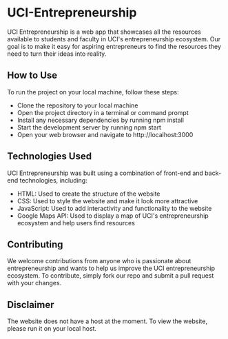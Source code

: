 # UCI-Entrepreneurship
UCI Entrepreneurship is a web app that showcases all the resources available to students and faculty in UCI's entrepreneurship ecosystem. Our goal is to make it easy for aspiring entrepreneurs to find the resources they need to turn their ideas into reality.

## How to Use
To run the project on your local machine, follow these steps:

- Clone the repository to your local machine
- Open the project directory in a terminal or command prompt
- Install any necessary dependencies by running npm install
- Start the development server by running npm start
- Open your web browser and navigate to http://localhost:3000
## Technologies Used
UCI Entrepreneurship was built using a combination of front-end and back-end technologies, including:

- HTML: Used to create the structure of the website
- CSS: Used to style the website and make it look more attractive
- JavaScript: Used to add interactivity and functionality to the website
- Google Maps API: Used to display a map of UCI's entrepreneurship ecosystem and help users find resources
## Contributing
We welcome contributions from anyone who is passionate about entrepreneurship and wants to help us improve the UCI entrepreneurship ecosystem. To contribute, simply fork our repo and submit a pull request with your changes.

## Disclaimer
The website does not have a host at the moment. To view the website, please run it on your local host.
